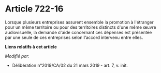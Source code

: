 # Article 722-16

Lorsque plusieurs entreprises assurent ensemble la promotion à l'étranger pour un même territoire ou pour des territoires
distincts d'une même œuvre audiovisuelle, la demande d'aide concernant ces dépenses est présentée par une seule de ces
entreprises selon l'accord intervenu entre elles.

**Liens relatifs à cet article**

_Modifié par_:

  - Délibération n°2019/CA/02 du 21 mars 2019 - art. 7, v. init.
